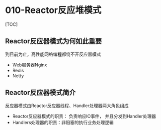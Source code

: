 # 010-Reactor反应堆模式

[TOC]

## Reactor反应器模式为何如此重要

到目前为止，高性能网络编程都绕不开反应器模式

- Web服务器Nginx
- Redis
- Netty

## Reactor反应器模式简介

反应器模式由Reactor反应器线程、Handler处理器两大角色组成

- Reactor反应器模式的职责： 负责响应IO事件， 并且分发到Handler处理器
- Handlers处理器的职责：非阻塞的执行业务处理逻辑

